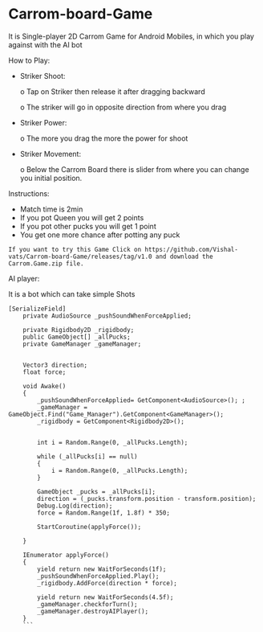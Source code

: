 # Carrom-board-Game
It is Single-player 2D Carrom Game for Android Mobiles, in which you play against with the AI bot

How to Play:
-	Striker Shoot:

     o	Tap on Striker then release it after dragging backward
     
     o	The striker will go in opposite direction from where you drag
-	Striker Power:

     o	The more you drag the more the power for shoot 
-	Striker Movement:

     o	Below the Carrom Board there is slider from where you can change you initial position.

Instructions:
-	Match time is 2min
-	If you pot Queen you will get 2 points
-	If you  pot other pucks you will get 1 point 
-	You get one more chance after potting any puck

`If you want to try this Game Click on https://github.com/Vishal-vats/Carrom-board-Game/releases/tag/v1.0 and download the Carrom.Game.zip file.`

AI player:

It is a bot which can take simple Shots 
```
[SerializeField]
    private AudioSource _pushSoundWhenForceApplied;
    
    private Rigidbody2D _rigidbody;
    public GameObject[] _allPucks;
    private GameManager _gameManager;


    Vector3 direction;
    float force;

    void Awake()
    {
        _pushSoundWhenForceApplied= GetComponent<AudioSource>(); ;
        _gameManager = GameObject.Find("Game_Manager").GetComponent<GameManager>();
        _rigidbody = GetComponent<Rigidbody2D>(); 

        
        int i = Random.Range(0, _allPucks.Length);
        
        while (_allPucks[i] == null)
        {
            i = Random.Range(0, _allPucks.Length);
        }

        GameObject _pucks = _allPucks[i];
        direction = (_pucks.transform.position - transform.position);
        Debug.Log(direction);
        force = Random.Range(1f, 1.8f) * 350;

        StartCoroutine(applyForce());

    }

    IEnumerator applyForce()
    {
        yield return new WaitForSeconds(1f);
        _pushSoundWhenForceApplied.Play();
        _rigidbody.AddForce(direction * force);

        yield return new WaitForSeconds(4.5f);
        _gameManager.checkforTurn();
        _gameManager.destroyAIPlayer();
    }
    ```
